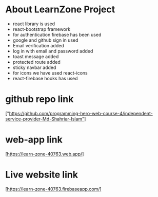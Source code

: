 # About LearnZone Project
* react library is used
* react-bootstrap framework
* for authentication firebase has been used
* google and github sign in used
* Email verification added 
* log in with email and password added
* toast message added 
* protected route added 
* sticky navbar added
* for icons we have used react-icons
* react-firebase hooks has used
# github repo link
["https://github.com/programming-hero-web-course-4/independent-service-provider-Md-Shahriar-Islam"]
# web-app link
[https://learn-zone-40763.web.app/]
# Live website link
[https://learn-zone-40763.firebaseapp.com/]